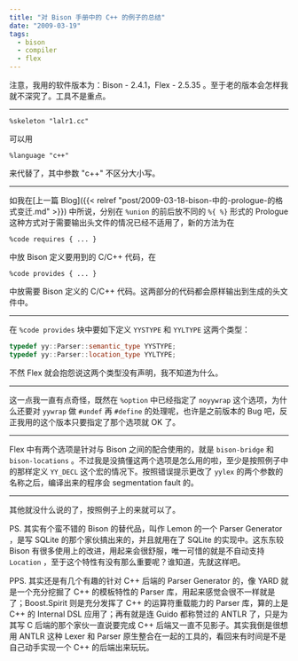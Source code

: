 ```yaml
---
title: "对 Bison 手册中的 C++ 的例子的总结"
date: "2009-03-19"
tags:
  - bison
  - compiler
  - flex
---
```


注意，我用的软件版本为：Bison - 2.4.1，Flex - 2.5.35 。至于老的版本会怎样我就不深究了。工具不是重点。

-----

``` bison
%skeleton "lalr1.cc"
```

可以用

``` bison
%language "c++"
```

来代替了，其中参数 "c++" 不区分大小写。

<!--more-->

-----

如我在[上一篇 Blog]({{< relref "post/2009-03-18-bison-中的-prologue-的格式变迁.md" >}}) 中所说，分别在 `%union` 的前后放不同的 `%{ %}` 形式的 Prologue 这种方式对于需要输出头文件的情况已经不适用了，新的方法为在

``` bison
%code requires { ... }
```

中放 Bison 定义要用到的 C/C++ 代码，在

``` bison
%code provides { ... }
```

中放需要 Bison 定义的 C/C++ 代码。这两部分的代码都会原样输出到生成的头文件中。

-----

在 `%code provides` 块中要如下定义 `YYSTYPE` 和 `YYLTYPE` 这两个类型：

``` cpp
typedef yy::Parser::semantic_type YYSTYPE;
typedef yy::Parser::location_type YYLTYPE;
```

不然 Flex 就会抱怨说这两个类型没有声明，我不知道为什么。

-----

这一点我一直有点奇怪，既然在 `%option` 中已经指定了 `noyywrap` 这个选项，为什么还要对 `yywrap` 做 `#undef` 再 `#define` 的处理呢，也许是之前版本的 Bug 吧，反正我用的这个版本只要指定了那个选项就 OK 了。

-----

Flex 中有两个选项是针对与 Bison 之间的配合使用的，就是 `bison-bridge` 和 `bison-locations` 。不过我是没搞懂这两个选项是怎么用的啦，至少是按照例子中的那样定义 `YY_DECL` 这个宏的情况下。按照错误提示更改了 `yylex` 的两个参数的名称之后，编译出来的程序会 segmentation fault 的。

-----

其他就没什么说的了，按照例子上的来就可以了。

PS. 其实有个蛮不错的 Bison 的替代品，叫作 Lemon 的一个 Parser Generator ，是写 SQLite 的那个家伙搞出来的，并且就用在了 SQLite 的实现中。这东东较 Bison 有很多使用上的改进，用起来会很舒服，唯一可惜的就是不自动支持 `Location` ，至于这个特性有没有那么重要呢？谁知道，先就这样吧。

PPS. 其实还是有几个有趣的针对 C++ 后端的 Parser Generator 的，像 YARD 就是一个充分挖掘了 C++ 的模板特性的 Parser 库，用起来感觉会很不一样就是了；Boost.Spirit 则是充分发挥了 C++ 的运算符重载能力的 Parser 库，算的上是 C++ 的 Internal DSL 应用了；再有就是连 Guido 都称赞过的 ANTLR 了，只是为其写 C 后端的那个家伙一直说要完成 C++ 后端又一直不见影子。其实我倒是很想用 ANTLR 这种 Lexer 和 Parser 原生整合在一起的工具的，看回来有时间是不是自己动手实现一个 C++ 的后端出来玩玩。
